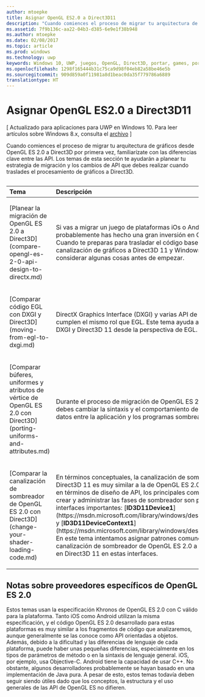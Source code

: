 ```yaml
---
author: mtoepke
title: Asignar OpenGL ES2.0 a Direct3D11
description: "Cuando comiences el proceso de migrar tu arquitectura de gráficos desde OpenGL ES 2.0 a Direct3D por primera vez, familiarízate con las diferencias clave entre las API."
ms.assetid: 7f9b136c-aa22-04b3-d385-6e9e1f38b948
ms.author: mtoepke
ms.date: 02/08/2017
ms.topic: article
ms.prod: windows
ms.technology: uwp
keywords: Windows 10, UWP, juegos, OpenGL, Direct3D, portar, games, porting
ms.openlocfilehash: 1298f165444b31c75ca9d98f04eb82a58be46e5b
ms.sourcegitcommit: 909d859a0f11981a8d1beac0da35f779786a6889
translationtype: HT
---
```

# <a name="map-opengl-es-20-to-direct3d-11"></a>Asignar OpenGL ES2.0 a Direct3D11


\[ Actualizado para aplicaciones para UWP en Windows 10. Para leer artículos sobre Windows 8.x, consulta el [archivo](http://go.microsoft.com/fwlink/p/?linkid=619132) \]

Cuando comiences el proceso de migrar tu arquitectura de gráficos desde OpenGL ES 2.0 a Direct3D por primera vez, familiarízate con las diferencias clave entre las API. Los temas de esta sección te ayudarán a planear tu estrategia de migración y los cambios de API que debes realizar cuando traslades el procesamiento de gráficos a Direct3D.
## 
<table>
<colgroup>
<col width="50%" />
<col width="50%" />
</colgroup>
<thead>
<tr class="header">
<th align="left">Tema</th>
<th align="left">Descripción</th>
</tr>
</thead>
<tbody>
<tr class="odd">
<td align="left"><p>[Planear la migración de OpenGL ES 2.0 a Direct3D](compare-opengl-es-2-0-api-design-to-directx.md)</p></td>
<td align="left"><p>Si vas a migrar un juego de plataformas iOs o Android, probablemente has hecho una gran inversión en OpenGL ES 2.0. Cuando te preparas para trasladar el código base de la canalización de gráficos a Direct3D 11 y Windows Runtime, debes considerar algunas cosas antes de empezar.</p></td>
</tr>
<tr class="even">
<td align="left"><p>[Comparar código EGL con DXGI y Direct3D](moving-from-egl-to-dxgi.md)</p></td>
<td align="left"><p>DirectX Graphics Interface (DXGI) y varias API de Direct3D cumplen el mismo rol que EGL. Este tema ayuda a comprender DXGI y Direct3D 11 desde la perspectiva de EGL.</p></td>
</tr>
<tr class="odd">
<td align="left"><p>[Comparar búferes, uniformes y atributos de vértice de OpenGL ES 2.0 con Direct3D](porting-uniforms-and-attributes.md)</p></td>
<td align="left"><p>Durante el proceso de migración de OpenGL ES 2.0 a Direct3D 11, debes cambiar la sintaxis y el comportamiento de API para pasar datos entre la aplicación y los programas sombreadores.</p></td>
</tr>
<tr class="even">
<td align="left"><p>[Comparar la canalización de sombreador de OpenGL ES 2.0 con Direct3D](change-your-shader-loading-code.md)</p></td>
<td align="left"><p>En términos conceptuales, la canalización de sombreador de Direct3D 11 es muy similar a la de OpenGL ES 2.0. Sin embargo, en términos de diseño de API, los principales componentes para crear y administrar las fases de sombreador son partes de dos interfaces importantes: [<strong>ID3D11Device1</strong>](https://msdn.microsoft.com/library/windows/desktop/hh404575) y [<strong>ID3D11DeviceContext1</strong>](https://msdn.microsoft.com/library/windows/desktop/hh404598). En este tema intentamos asignar patrones comunes de API para la canalización de sombreador de OpenGL ES 2.0 a sus equivalentes en Direct3D 11 en estas interfaces.</p></td>
</tr>
</tbody>
</table>

 

## <a name="notes-on-specific-opengl-es-20-providers"></a>Notas sobre proveedores específicos de OpenGL ES 2.0


Estos temas usan la especificación Khronos de OpenGL ES 2.0 con C válido para la plataforma. Tanto iOS como Android utilizan la misma especificación, y el código OpenGL ES 2.0 desarrollado para estas plataformas es muy similar a los fragmentos de código que analizaremos, aunque generalmente se las conoce como API orientadas a objetos. Además, debido a la dificultad y las diferencias de lenguaje de cada plataforma, puede haber unas pequeñas diferencias, especialmente en los tipos de parámetros de método o en la sintaxis de lenguaje general. iOS, por ejemplo, usa Objective-C. Android tiene la capacidad de usar C++. No obstante, algunos desarrolladores probablemente se hayan basado en una implementación de Java pura. A pesar de esto, estos temas todavía deben seguir siendo útiles dado que los conceptos, la estructura y el uso generales de las API de OpenGL ES no difieren.

 

 




